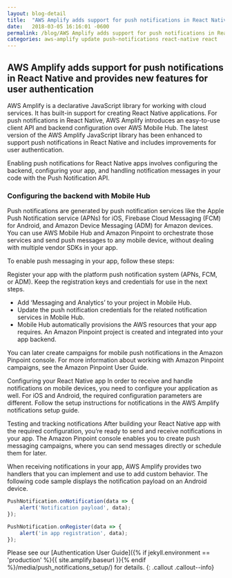 ```yaml
---
layout: blog-detail
title:  "AWS Amplify adds support for push notifications in React Native and provides new features for user authentication"
date:   2018-03-05 16:16:01 -0600
permalink: /blog/AWS Amplify adds support for push notifications in React Native
categories: aws-amplify update push-notifications react-native react
---
```


## AWS Amplify adds support for push notifications in React Native and provides new features for user authentication

AWS Amplify is a declarative JavaScript library for working with cloud services. It has built-in support for creating React Native applications. For push notifications in React Native, AWS Amplify introduces an easy-to-use client API and backend configuration over AWS Mobile Hub. The latest version of  the AWS Amplify JavaScript library has been enhanced to support push notifications in React Native and includes improvements for user authentication.

Enabling push notifications for React Native apps involves configuring the backend, configuring your app, and handling notification messages in your code with the Push Notification API.

### Configuring the backend with Mobile Hub

Push notifications are generated by push notification services like the Apple Push Notification service (APNs) for iOS, Firebase Cloud Messaging (FCM) for Android, and Amazon Device Messaging (ADM) for Amazon devices. You can use AWS Mobile Hub and Amazon Pinpoint to orchestrate those services and send push messages to any mobile device, without dealing with multiple vendor SDKs in your app.

To enable push messaging in your app, follow these steps:

Register your app with the platform push notification system (APNs, FCM, or ADM). Keep the registration keys and credentials for use in the next steps.

- Add ‘Messaging and Analytics’ to your project in Mobile Hub.
- Update the push notification credentials for the related notification services in Mobile Hub.
- Mobile Hub automatically provisions the AWS resources that your app requires. An Amazon Pinpoint project is created and integrated into your app backend.


You can later create campaigns for mobile push notifications in the Amazon Pinpoint console. For more information about working with Amazon Pinpoint campaigns, see the Amazon Pinpoint User Guide.

Configuring your React Native app
In order to receive and handle notifications on mobile devices, you need to configure your application as well. For iOS and Android, the required configuration parameters are different. Follow the setup instructions for notifications in the AWS Amplify notifications setup guide.

Testing and tracking notifications
After building your React Native app with the required configuration, you’re ready to send and receive notifications in your app. The Amazon Pinpoint console enables you to create push messaging campaigns, where you can send messages directly or schedule them for later.

When receiving notifications in your app, AWS Amplify provides two handlers that you can implement and use to add custom behavior. The following code sample displays the notification payload on an Android device.

```js
PushNotification.onNotification(data => {
    alert('Notification payload', data);
});

PushNotification.onRegister(data => {
    alert('in app registration', data);
});
```

Please see our [Authentication User Guide]({% if jekyll.environment == 'production' %}{{ site.amplify.baseurl }}{% endif %}/media/push_notifications_setup/) for details.
{: .callout .callout--info}

